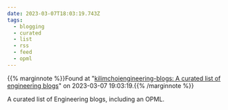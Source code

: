 ```yaml
---
date: 2023-03-07T18:03:19.743Z
tags:
  - blogging
  - curated
  - list
  - rss
  - feed
  - opml
---
```

{{% marginnote %}}Found at "[kilimchoiengineering-blogs: A curated list of engineering blogs](https://github.com/kilimchoi/engineering-blogs)" on 2023-03-07 19:03:19.{{% /marginnote %}}

A curated list of Engineering blogs, including an OPML. 

